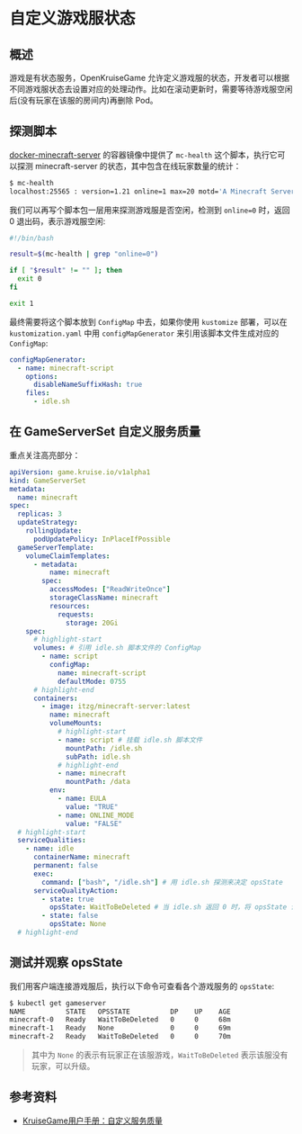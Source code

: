 # 自定义游戏服状态

## 概述

游戏是有状态服务，OpenKruiseGame 允许定义游戏服的状态，开发者可以根据不同游戏服状态去设置对应的处理动作。比如在滚动更新时，需要等待游戏服空闲后(没有玩家在该服的房间内)再删除 Pod。

## 探测脚本

[docker-minecraft-server](https://github.com/itzg/docker-minecraft-server) 的容器镜像中提供了 `mc-health` 这个脚本，执行它可以探测 minecraft-server 的状态，其中包含在线玩家数量的统计：

```bash
$ mc-health
localhost:25565 : version=1.21 online=1 max=20 motd='A Minecraft Server'
```

我们可以再写个脚本包一层用来探测游戏服是否空闲，检测到 `online=0` 时，返回 0 退出码，表示游戏服空闲:

```bash title="idle.sh"
#!/bin/bash

result=$(mc-health | grep "online=0")

if [ "$result" != "" ]; then
  exit 0
fi

exit 1
```

最终需要将这个脚本放到 `ConfigMap` 中去，如果你使用 `kustomize` 部署，可以在 `kustomization.yaml` 中用 `configMapGenerator` 来引用该脚本文件生成对应的 `ConfigMap`:

```yaml title="kustomization.yaml"
configMapGenerator:
  - name: minecraft-script
    options:
      disableNameSuffixHash: true
    files:
      - idle.sh
```

## 在 GameServerSet 自定义服务质量

重点关注高亮部分：

```yaml showLineNumbers
apiVersion: game.kruise.io/v1alpha1
kind: GameServerSet
metadata:
  name: minecraft
spec:
  replicas: 3
  updateStrategy:
    rollingUpdate:
      podUpdatePolicy: InPlaceIfPossible
  gameServerTemplate:
    volumeClaimTemplates:
      - metadata:
          name: minecraft
        spec:
          accessModes: ["ReadWriteOnce"]
          storageClassName: minecraft
          resources:
            requests:
              storage: 20Gi
    spec:
      # highlight-start
      volumes: # 引用 idle.sh 脚本文件的 ConfigMap
        - name: script
          configMap:
            name: minecraft-script
            defaultMode: 0755
      # highlight-end
      containers:
        - image: itzg/minecraft-server:latest
          name: minecraft
          volumeMounts:
            # highlight-start
            - name: script # 挂载 idle.sh 脚本文件
              mountPath: /idle.sh
              subPath: idle.sh
            # highlight-end
            - name: minecraft
              mountPath: /data
          env:
            - name: EULA
              value: "TRUE"
            - name: ONLINE_MODE
              value: "FALSE"
  # highlight-start
  serviceQualities:
    - name: idle
      containerName: minecraft
      permanent: false
      exec:
        command: ["bash", "/idle.sh"] # 用 idle.sh 探测来决定 opsState
      serviceQualityAction:
        - state: true
          opsState: WaitToBeDeleted # 当 idle.sh 返回 0 时，将 opsState 设置为 WaitToBeDeleted，滚动更新时检测到此状态才删除 Pod，实现“空闲时升级游戏服”
        - state: false
          opsState: None
  # highlight-end
```

## 测试并观察 opsState

我们用客户端连接游戏服后，执行以下命令可查看各个游戏服务的 `opsState`:

```bash
$ kubectl get gameserver
NAME          STATE   OPSSTATE          DP    UP    AGE
minecraft-0   Ready   WaitToBeDeleted   0     0     68m
minecraft-1   Ready   None              0     0     69m
minecraft-2   Ready   WaitToBeDeleted   0     0     70m
```

> 其中为 `None` 的表示有玩家正在该服游戏，`WaitToBeDeleted` 表示该服没有玩家，可以升级。

## 参考资料

* [KruiseGame用户手册：自定义服务质量](https://openkruise.io/zh/kruisegame/user-manuals/service-qualities)
